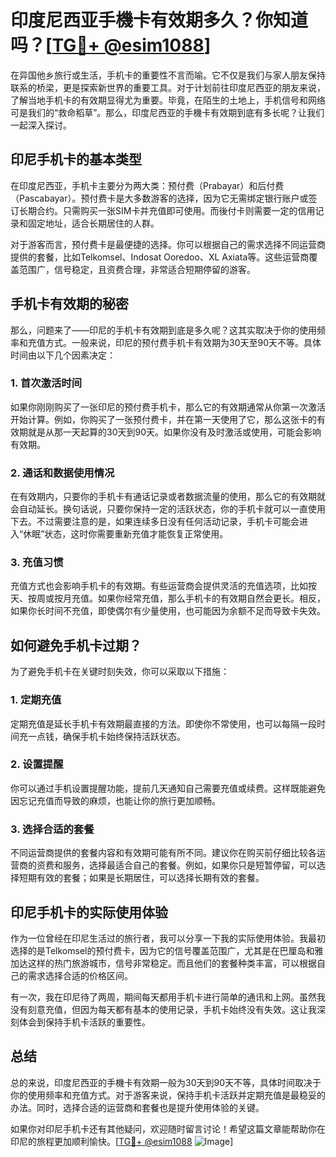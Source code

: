 # 印度尼西亚手機卡有效期多久？你知道吗？[[TG💪+ @esim1088](https://t.me/s/esim1088)]

在异国他乡旅行或生活，手机卡的重要性不言而喻。它不仅是我们与家人朋友保持联系的桥梁，更是探索新世界的重要工具。对于计划前往印度尼西亚的朋友来说，了解当地手机卡的有效期显得尤为重要。毕竟，在陌生的土地上，手机信号和网络可是我们的“救命稻草”。那么，印度尼西亚的手機卡有效期到底有多长呢？让我们一起深入探讨。

## 印尼手机卡的基本类型

在印度尼西亚，手机卡主要分为两大类：预付费（Prabayar）和后付费（Pascabayar）。预付费卡是大多数游客的选择，因为它无需绑定银行账户或签订长期合约。只需购买一张SIM卡并充值即可使用。而後付卡则需要一定的信用记录和固定地址，适合长期居住的人群。

对于游客而言，预付费卡是最便捷的选择。你可以根据自己的需求选择不同运营商提供的套餐，比如Telkomsel、Indosat Ooredoo、XL Axiata等。这些运营商覆盖范围广，信号稳定，且资费合理，非常适合短期停留的游客。

## 手机卡有效期的秘密

那么，问题来了——印尼的手机卡有效期到底是多久呢？这其实取决于你的使用频率和充值方式。一般来说，印尼的预付费手机卡有效期为30天至90天不等。具体时间由以下几个因素决定：

### 1. **首次激活时间**
   如果你刚刚购买了一张印尼的预付费手机卡，那么它的有效期通常从你第一次激活开始计算。例如，你购买了一张预付费卡，并在第一天使用了它，那么这张卡的有效期就是从那一天起算的30天到90天。如果你没有及时激活或使用，可能会影响有效期。

### 2. **通话和数据使用情况**
   在有效期内，只要你的手机卡有通话记录或者数据流量的使用，那么它的有效期就会自动延长。换句话说，只要你保持一定的活跃状态，你的手机卡就可以一直使用下去。不过需要注意的是，如果连续多日没有任何活动记录，手机卡可能会进入“休眠”状态，这时你需要重新充值才能恢复正常使用。

### 3. **充值习惯**
   充值方式也会影响手机卡的有效期。有些运营商会提供灵活的充值选项，比如按天、按周或按月充值。如果你经常充值，那么手机卡的有效期自然会更长。相反，如果你长时间不充值，即使偶尔有少量使用，也可能因为余额不足而导致卡失效。

## 如何避免手机卡过期？

为了避免手机卡在关键时刻失效，你可以采取以下措施：

### 1. **定期充值**
   定期充值是延长手机卡有效期最直接的方法。即使你不常使用，也可以每隔一段时间充一点钱，确保手机卡始终保持活跃状态。

### 2. **设置提醒**
   你可以通过手机设置提醒功能，提前几天通知自己需要充值或续费。这样既能避免因忘记充值而导致的麻烦，也能让你的旅行更加顺畅。

### 3. **选择合适的套餐**
   不同运营商提供的套餐内容和有效期可能有所不同。建议你在购买前仔细比较各运营商的资费和服务，选择最适合自己的套餐。例如，如果你只是短暂停留，可以选择短期有效的套餐；如果是长期居住，可以选择长期有效的套餐。

## 印尼手机卡的实际使用体验

作为一位曾经在印尼生活过的旅行者，我可以分享一下我的实际使用体验。我最初选择的是Telkomsel的预付费卡，因为它的信号覆盖范围广，尤其是在巴厘岛和雅加达这样的热门旅游城市，信号非常稳定。而且他们的套餐种类丰富，可以根据自己的需求选择合适的价格区间。

有一次，我在印尼待了两周，期间每天都用手机卡进行简单的通讯和上网。虽然我没有刻意充值，但因为每天都有基本的使用记录，手机卡始终没有失效。这让我深刻体会到保持手机卡活跃的重要性。

## 总结

总的来说，印度尼西亚的手機卡有效期一般为30天到90天不等，具体时间取决于你的使用频率和充值方式。对于游客来说，保持手机卡活跃并定期充值是最稳妥的办法。同时，选择合适的运营商和套餐也是提升使用体验的关键。

如果你对印尼手机卡还有其他疑问，欢迎随时留言讨论！希望这篇文章能帮助你在印尼的旅程更加顺利愉快。[[TG💪+ @esim1088](https://t.me/s/esim1088) ![Image](https://i.postimg.cc/4NQfJmqS/Snipaste-2025-05-13-00-14-12.png)]